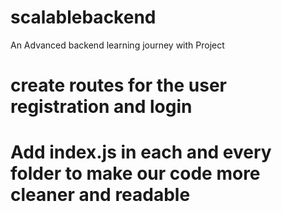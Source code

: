 # scalablebackend
An Advanced backend learning journey with Project

# create routes for the user registration and login
# Add index.js in each and every folder to make our code more cleaner and readable